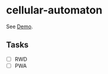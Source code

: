 # cellular-automaton

See [Demo](https://l1ck0h.github.io/cellular-automaton/).

## Tasks

- [ ] RWD
- [ ] PWA
